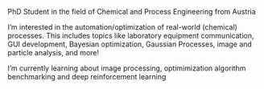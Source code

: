 PhD Student in the field of Chemical and Process Engineering from Austria

I’m interested in the automation/optimization of real-world (chemical) processes.
This includes topics like laboratory equipment communication, GUI development, Bayesian optimization, Gaussian Processes, image and particle analysis, and more!

I’m currently learning about image processing, optimimization algorithm benchmarking and deep reinforcement learning


<!---
Nero-Wf/Nero-Wf is a ✨ special ✨ repository because its `README.md` (this file) appears on your GitHub profile.
You can click the Preview link to take a look at your changes.
--->
